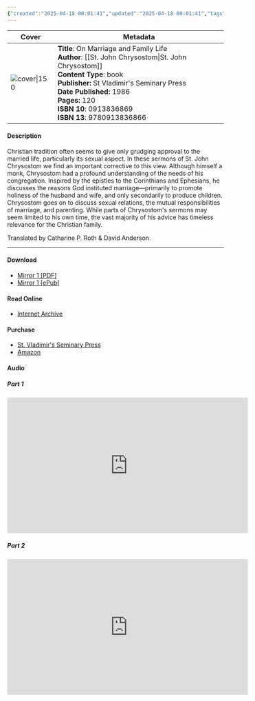 ```yaml
---
{"created":"2025-04-18 00:01:41","updated":"2025-04-18 00:01:41","tags":["sacraments","patristics"],"dg-publish":true,"dg-hide":true,"permalink":"/01-library/patristics/on-marriage-and-family-life-st-john-chrysostom/","hide":true,"dgPassFrontmatter":true,"noteIcon":""}
---
```



| Cover                                                                                                                       | Metadata                                                                  
| --------------------------------------------------------------------------------------------------------------------------- |  --- |
| ![cover\|150](http://books.google.com/books/content?id=hbMtKk-kiLMC&printsec=frontcover&img=1&zoom=1&edge=curl&source=gbs_api) | **Title**: On Marriage and Family Life<br>**Author**: [[St. John Chrysostom\|St. John Chrysostom]]<br>**Content Type**: book<br>**Publisher:** St Vladimir's Seminary Press<br>**Date Published:** 1986<br>**Pages:** 120<br>**ISBN 10**: 0913836869<br>**ISBN 13**: 9780913836866  

#### Description
Christian tradition often seems to give only grudging approval to the married life, particularly its sexual aspect. In these sermons of St. John Chrysostom we find an important corrective to this view. Although himself a monk, Chrysostom had a profound understanding of the needs of his congregation. Inspired by the epistles to the Corinthians and Ephesians, he discusses the reasons God instituted marriage––primarily to promote holiness of the husband and wife, and only secondarily to produce children. Chrysostom goes on to discuss sexual relations, the mutual responsibilities of marriage, and parenting. While parts of Chrysostom's sermons may seem limited to his own time, the vast majority of his advice has timeless relevance for the Christian family.

Translated by Catharine P. Roth & David Anderson.

---
#### Download
- [Mirror 1 [PDF]](https://mega.nz/file/0NckADBB#eCds0_CZ8V--Zzyj4wMyfT-MqPN3s1WXlsUkU_kF74E)
- [Mirror 1 [ePub]](https://mega.nz/file/5QFDyCpI#G1xAE3n1kPlso1HqFNT48bAldvfF4Xli5cVtRUvvOy4)


#### Read Online
- [Internet Archive](https://archive.org/details/onmarriagefamily0000john)

#### Purchase
- [St. Vladimir's Seminary Press](https://svspress.com/on-marriage-and-family-life/)
- [Amazon](https://amzn.to/4ijzn4g)

#### Audio

##### Part 1
<iframe width="560" height="315" src="https://www.youtube.com/embed/w3NDGg4HhSs?si=0AoGIB-rUGy_ff8k" title="YouTube video player" frameborder="0" allow="accelerometer; autoplay; clipboard-write; encrypted-media; gyroscope; picture-in-picture; web-share" referrerpolicy="strict-origin-when-cross-origin" allowfullscreen></iframe>

##### Part 2
<iframe width="560" height="315" src="https://www.youtube.com/embed/lZ429jqgyNA?si=XO1EaKeDHpRtLLqP" title="YouTube video player" frameborder="0" allow="accelerometer; autoplay; clipboard-write; encrypted-media; gyroscope; picture-in-picture; web-share" referrerpolicy="strict-origin-when-cross-origin" allowfullscreen></iframe>
